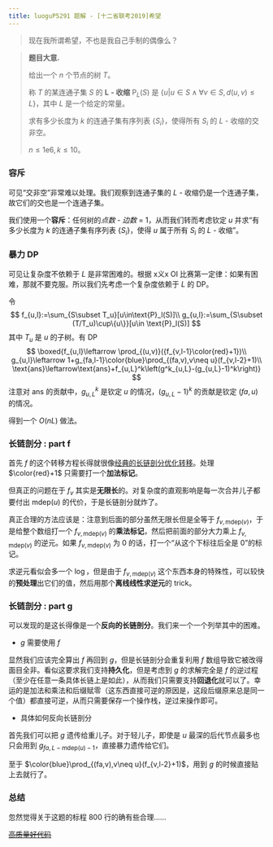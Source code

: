 ```yaml
---
title: luoguP5291 题解 - [十二省联考2019]希望
---
```


> 现在我所谓希望，不也是我自己手制的偶像么？

> **题目大意.** 
>
> 给出一个 $n$ 个节点的树 $T$。
>
> 称 $T$ 的某连通子集 $S$ 的 $\mathbf L$ **- 收缩** $\text{P}_L(S)$ 是 $\{u|u\in S\land\forall v\in S,d(u,v)\le L\}$，其中 $L$ 是一个给定的常量。
>
> 求有多少长度为 $k$ 的连通子集有序列表 $\{S_i\}$，使得所有 $S_i$ 的 $L$ - 收缩的交非空。
>
> $n\le 1\text{e}6,k\le 10$。

### 容斥

可见“交非空”非常难以处理。我们观察到连通子集的 $L$ - 收缩仍是一个连通子集，故它们的交也是一个连通子集。

我们使用一个**容斥**：任何树的*点数* - *边数* = 1，从而我们转而考虑钦定 $u$ 并求“有多少长度为 $k$ 的连通子集有序列表 $\{S_i\}$，使得 $u$ 属于所有 $S_i$ 的 $L$ - 收缩”。

### 暴力 DP

可见让复杂度不依赖于 $L$ 是非常困难的。根据 x义x OI 比赛第一定律：如果有困难，那就不要克服。所以我们先考虑一个复杂度依赖于 $L$ 的 DP。

令
$$
f_{u,l}:=\sum_{S\subset T_u}[u\in\text{P}_l(S)]\\
g_{u,l}:=\sum_{S\subset (T/T_u)\cup\{u\}}[u\in \text{P}_l(S)]
$$
其中 $T_u$ 是 $u$ 的子树。有 DP
$$
\boxed{f_{u,l}\leftarrow \prod_{(u,v)}({f_{v,l-1}\color{red}+1})\\
g_{u,l}\leftarrow 1+g_{fa,l-1}\color{blue}\prod_{(fa,v),v\neq u}(f_{v,l-2}+1)\\
\text{ans}\leftarrow\text{ans}+f_{u,L}^k\left(g^k_{u,L}-(g_{u,L}-1)^k\right)}
$$
注意对 $\text{ans}$ 的贡献中，$g^k_{u,L}$ 是钦定 $u$ 的情况，$(g_{u,L}-1)^k$ 的贡献是钦定 $(fa,u)$ 的情况。

得到一个 $O(nL)$ 做法。

### 长链剖分 : part f

首先 $f$ 的这个转移方程长得就很像[经典的长链剖分优化转移](https://xyix.gitee.io/posts/?page=2&postid=61)。处理 $\color{red}+1$ 只需要打一个**加法标记**。

但真正的问题在于 $f_v$ 其实是**无限长**的。对复杂度的直观影响是每一次合并儿子都要付出 $\text{mdep}(u)$ 的代价，于是长链剖分就炸了。

真正合理的方法应该是：注意到后面的部分虽然无限长但是全等于 $f_{v,\text{mdep}(v)}$，于是给整个数组打一个 $f_{v,\text{mdep}(v)}$ 的**乘法标记**，然后把前面的部分大力乘上 $f_{v,\text{mdep}(v)}$ 的逆元。如果 $f_{v,\text{mdep}(v)}$ 为 $0$ 的话，打一个“从这个下标往后全是 $0$”的标记。

求逆元看似会多一个 $\log$，但是由于 $f_{v,\text{mdep}(v)}$ 这个东西本身的特殊性，可以较快的**预处理**出它们的值，然后用那个**离线线性求逆元**的 trick。

### 长链剖分 : part g

可以发现的是这长得像是一个**反向的长链剖分**。我们来一个一个列举其中的困难。

- $g$ 需要使用 $f$

显然我们应该完全算出 $f$ 再回到 $g$，但是长链剖分会重复利用 $f$ 数组导致它被改得面目全非。看似这要求我们支持**持久化**，但是考虑到 $g$ 的求解完全是 $f$ 的逆过程（至少在任意一条具体长链上是如此），从而我们只需要支持**回退化**就可以了。幸运的是加法和乘法和后缀赋零（这东西直接可逆的原因是，这段后缀原来总是同一个值）都直接可逆，从而只需要保存一个操作栈，逆过来操作即可。

- 具体如何反向长链剖分

首先我们可以把 $g$ 遗传给重儿子。对于轻儿子，即使是 $u$ 最深的后代节点最多也只会用到 $g_{fa,L-\text{mdep}(u)-1}$，直接暴力遗传给它们。

至于 $\color{blue}\prod_{(fa,v),v\neq u}(f_{v,l-2}+1)$，用到 $g$ 的时候直接贴上去就行了。

### 总结

忽然觉得关于这题的标程 800 行的确有些合理……

[~~高质量好代码~~](https://loj.ac/s/405238)
